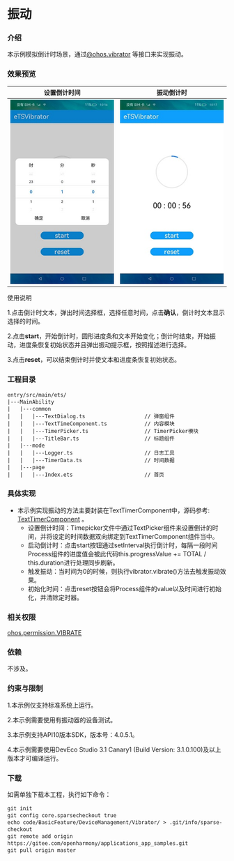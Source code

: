 # 振动

### 介绍

本示例模拟倒计时场景，通过[@ohos.vibrator](https://gitee.com/openharmony/docs/blob/master/zh-cn/application-dev/reference/apis/js-apis-vibrator.md) 等接口来实现振动。

### 效果预览

|设置倒计时间|振动倒计时|
|--------------------------------|--------------------------------|
|![](./screenshots/device/setTime.jpeg)|![](./screenshots/device/vibratorTime.jpeg)

使用说明

1.点击倒计时文本，弹出时间选择框，选择任意时间，点击**确认**，倒计时文本显示选择的时间。

2.点击**start**，开始倒计时，圆形进度条和文本开始变化；倒计时结束，开始振动，进度条恢复初始状态并且弹出振动提示框，按照描述进行选择。

3.点击**reset**，可以结束倒计时并使文本和进度条恢复初始状态。

### 工程目录
```
entry/src/main/ets/
|---MainAbility
|   |---common
|   |   |---TextDialog.ts                   // 弹窗组件
|   |   |---TextTimeComponent.ts            // 内容模块
|   |   |---TimerPicker.ts                  // TimerPicker模块
|   |   |---TitleBar.ts                     // 标题组件
|   |---mode
|   |   |---Logger.ts                       // 日志工具
|   |   |---TimerData.ts                    // 时间数据
|   |---page
|   |   |---Index.ets                       // 首页

```
### 具体实现

* 本示例实现振动的方法主要封装在TextTimerComponent中，源码参考: [TextTimerComponent](https://gitee.com/openharmony/applications_app_samples/blob/master/code/BasicFeature/DeviceManagement/Vibrator/entry/src/main/ets/MainAbility/common/TextTimerComponent.ets) 。
    * 设置倒计时间：Timepicker文件中通过TextPicker组件来设置倒计的时间，并将设定的时间数据双向绑定到TextTimerComponent组件当中。
    * 启动倒计时：点击start按钮通过setInterval执行倒计时，每隔一段时间Process组件的进度值会被此代码this.progressValue += TOTAL / this.duration进行处理同步刷新。
    * 触发振动：当时间为0的时候，则执行vibrator.vibrate()方法去触发振动效果。
    * 初始化时间：点击reset按钮会将Process组件的value以及时间进行初始化，并清除定时器。
  
### 相关权限

[ohos.permission.VIBRATE](https://gitee.com/openharmony/docs/blob/master/zh-cn/application-dev/security/permission-list.md)

### 依赖

不涉及。

### 约束与限制

1.本示例仅支持标准系统上运行。

2.本示例需要使用有振动器的设备测试。

3.本示例支持API10版本SDK，版本号：4.0.5.1。

4.本示例需要使用DevEco Studio 3.1 Canary1 (Build Version: 3.1.0.100)及以上版本才可编译运行。

### 下载

如需单独下载本工程，执行如下命令：
```
git init
git config core.sparsecheckout true
echo code/BasicFeature/DeviceManagement/Vibrator/ > .git/info/sparse-checkout
git remote add origin https://gitee.com/openharmony/applications_app_samples.git
git pull origin master

```

